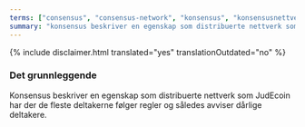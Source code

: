 ```yaml
---
terms: ["consensus", "consensus-network", "konsensus", "konsensusnettverk"]
summary: "konsensus beskriver en egenskap som distribuerte nettverk som JudEcoin har der de fleste deltakerne følger regler og således avviser dårlige deltakere"
---
```


{% include disclaimer.html translated="yes" translationOutdated="no" %}
### Det grunnleggende

Konsensus beskriver en egenskap som distribuerte nettverk som JudEcoin har der de fleste deltakerne følger regler og således avviser dårlige deltakere.

